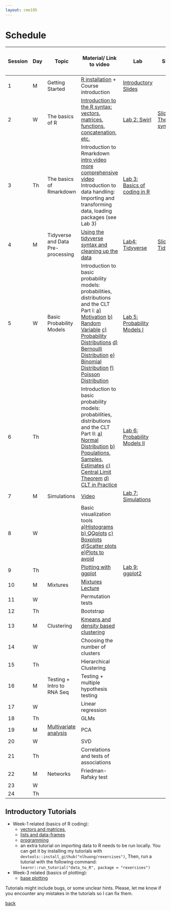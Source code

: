 ```yaml
---
layout: cme195
---
```


# [](#schedule) Schedule

| Session | Day | Topic | Material/ Link to video | Lab | Slides| Further Material for the discussion |
|-|-|-|-|-|-|-|
| 1 | M | Getting Started | [R installation](./installation) + Course introduction | [Introductory Slides](./assets/lectures/Lecture1_Intro.html)|  |  | 
| 2 | W | The basics of R | [Introduction to the R syntax: vectors, matrices, functions, concatenation, etc.](https://www.youtube.com/watch?v=iffR3fWv4xw&list=PLOU2XLYxmsIK9qQfztXeybpHvru-TrqAP) | [Lab 2: Swirl](./assets/lectures/Lab1-setup/Lec1_Exercises.nb.html) | [Slides: The R-syntax](./assets/lectures/Lecture1_IntroCoding.html)| |
| 3 | Th | The basics of Rmarkdown | Introduction to Rmarkdown [intro video](https://www.youtube.com/watch?v=tKUufzpoHDE) [more comprehensive video](https://www.youtube.com/watch?v=MGWtn5-CFFI) Introduction to data handling: Importing and transforming data, loading packages (see Lab 3) | [Lab 3: Basics of coding in R](./assets/lectures/Lab1_setup/Lecture1_Intro2Markdown.html)|  |   [Exercise Template for Lab 3](./assets/lectures/Lab1-setup/template-exerciseweek1.Rmd)
| 4 | M | Tidyverse and Data Pre-processing| [Using the tidyverse syntax and cleaning up the data]() | [Lab4: Tidyverse](./assets/lectures/Labs-Week2/session4_Exercises.nb.html)| [Slides: Tidyverse](./assets/lectures/Lecture_tidyverse.html) |  |
| 5 | W | Basic Probability Models | Introduction to basic probability models: probabilities, distributions and the CLT Part I:  [a) Motivation](https://www.youtube.com/watch?v=6nvhFgmrvLE) [b) Random Variable](https://www.youtube.com/watch?v=AxJf1nXrW8U) [c) Probability Distributions](https://www.youtube.com/watch?v=govBS0uJ9GA) [d) Bernoulli Distribution](https://www.youtube.com/watch?v=bT1p5tJwn_0) [e) Binomial Distribution](https://www.youtube.com/watch?v=qIzC1-9PwQo&t=47s) [f) Poisson Distribution](https://www.youtube.com/watch?v=jmqZG6roVqU&t=4s)| [Lab 5: Probability Models I](./biox-rbootcamp.github.io/assets/lectures/session5.html) |  | [Exercise Template for Lab 5](./biox-rbootcamp.github.io/assets/lectures/session5.Rmd) |
| 6 | Th |  | Introduction to basic probability models: probabilities, distributions and the CLT Part II: [a) Normal Distribution](https://www.youtube.com/watch?v=fwaxgik7aj4) [b) Populations, Samples, Estimates](https://www.youtube.com/watch?v=99WNX608k0Y) [c) Central Limit Theorem](https://www.youtube.com/watch?v=aYA8ZG-ltqQ) [d) CLT in Practice](https://www.youtube.com/watch?v=QOeoxOgYpzU)| [Lab 6: Probability Models II](./biox-rbootcamp.github.io/assets/lectures/session6.html) |  |  [Exercise Template for Lab 6](./biox-rbootcamp.github.io/assets/lectures/session6.Rmd)|
| 7 | M | Simulations | [Video]() | [Lab 7: Simulations](./biox-rbootcamp.github.io/assets/lectures/Lab2_simulations/Lab2_simulations.html)  |  |  |
| 8 | W |  | Basic visualization tools  [a)Histograms](https://www.youtube.com/watch?v=UaXYRf6qtEg) [b) QQplots](https://www.youtube.com/watch?v=5F62EwMF26c) [c) Boxplots](https://www.youtube.com/watch?v=Hh-Pd23OmVo) [d)Scatter plots](https://www.youtube.com/watch?v=dmJzInKpuRE) [e)Plots to avoid](https://www.youtube.com/watch?v=p-dYnSbBTa8) | |  |  |
| 9 | Th |  | [Plotting with ggplot](https://drive.google.com/file/d/1BBNvt2EWtZnixHbGxnXg-vbivP7Iu0EI/view?usp=sharing) | [Lab 9: ggplot2](./biox-rbootcamp.github.io/assets/lectures/Lab3_graphics/Lab3_graphics.html)  |  |
| 10 | M | Mixtures | [Mixtures Lecture](https://drive.google.com/file/d/1aXFkzL1tWYLnAf5PKkwMGvai6NUaHrnb/view?usp=sharing)  |  |  |  |
| 11 | W |  | Permutation tests |  |  |  |
| 12 | Th |  | Bootstrap |  |  |  |
| 13 | M | Clustering | [Kmeans and density based clustering](https://drive.google.com/file/d/1ekIRX3Fi_TWMnwJhTeW4RrXslfot_sVE/view?usp=sharing) |  |  |  |
| 14 | W |  | Choosing the number of clusters |  |  |  |
| 15 | Th |  | Hierarchical Clustering |  |  |  |
| 16 | M | Testing + Intro to RNA Seq | Testing + multiple hypothesis testing |  |  |  |
| 17 | W |  | Linear regression |  |  |  |
| 18 | Th |  | GLMs |  |  |  |
| 19 | M | [Multivariate analysis](https://drive.google.com/file/d/1BBNvt2EWtZnixHbGxnXg-vbivP7Iu0EI/view?usp=sharing) | PCA |  |  |  |
| 20 | W |  | SVD |  |  |  |
| 21 | Th |  | Correlations and tests of associations |  |  |  |
| 22 | M | Networks | Friedman-Rafsky test |  |  |  |
| 23 | W |  |  |  |  |  |
| 24 | Th |  |  |  |  |  |


## [](#tut) Introductory Tutorials

* Week-1 related (basics of R coding):
    + [vectors and matrices](https://cme195.shinyapps.io/vectors_and_matrices/),
    + [lists and data-frames](https://cme195.shinyapps.io/lists_and_data_frames/)
    + [programming](https://cme195.shinyapps.io/programming/)
    +  an extra tutorial on importing data to R needs to be run locally. You can
get it by installing my tutorials with `devtools::install_github("nlhuong/rexercises")`,
Then, run a tutorial with the following command:  
`learnr::run_tutorial("data_to_R", package = "rexercises")`
* Week-3 related (basics of plotting):
    + [base plotting](https://cme195.shinyapps.io/base_plotting/)

Tutorials might include bugs, or some unclear hints. Please, let me know
if you encounter any mistakes in the tutorials so I can fix them.

[back](./)
